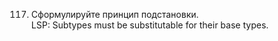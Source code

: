 117. Сформулируйте принцип подстановки.  
LSP: Subtypes must be substitutable for their base types.
